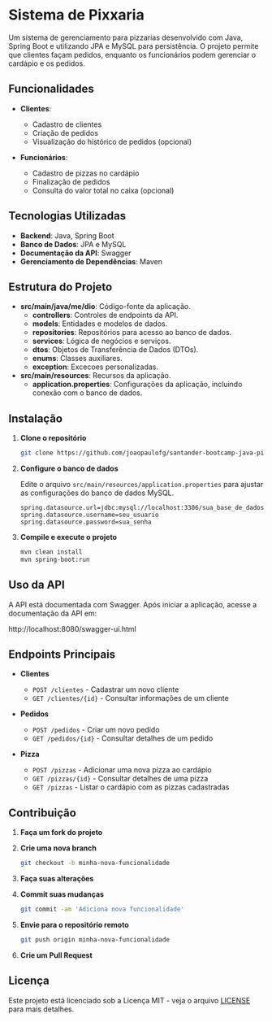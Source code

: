 # Sistema de Pixxaria

Um sistema de gerenciamento para pizzarias desenvolvido com Java, Spring Boot e utilizando JPA e MySQL para persistência. O projeto permite que clientes façam pedidos, enquanto os funcionários podem gerenciar o cardápio e os pedidos.

## Funcionalidades

- **Clientes**:
  - Cadastro de clientes
  - Criação de pedidos
  - Visualização do histórico de pedidos (opcional)

- **Funcionários**:
  - Cadastro de pizzas no cardápio
  - Finalização de pedidos
  - Consulta do valor total no caixa (opcional)

## Tecnologias Utilizadas

- **Backend**: Java, Spring Boot
- **Banco de Dados**: JPA e MySQL
- **Documentação da API**: Swagger
- **Gerenciamento de Dependências**: Maven

## Estrutura do Projeto

- **src/main/java/me/dio**: Código-fonte da aplicação.
  - **controllers**: Controles de endpoints da API.
  - **models**: Entidades e modelos de dados.
  - **repositories**: Repositórios para acesso ao banco de dados.
  - **services**: Lógica de negócios e serviços.
  - **dtos**: Objetos de Transferência de Dados (DTOs).
  - **enums**: Classes auxiliares.
  - **exception**: Excecoes personalizadas.
- **src/main/resources**: Recursos da aplicação.
  - **application.properties**: Configurações da aplicação, incluindo conexão com o banco de dados.

## Instalação

1. **Clone o repositório**

    ```bash
    git clone https://github.com/joaopaulofg/santander-bootcamp-java-pixxaria.git
    ```

2. **Configure o banco de dados**

    Edite o arquivo `src/main/resources/application.properties` para ajustar as configurações do banco de dados MySQL.

    ```properties
    spring.datasource.url=jdbc:mysql://localhost:3306/sua_base_de_dados
    spring.datasource.username=seu_usuario
    spring.datasource.password=sua_senha
    ```

3. **Compile e execute o projeto**

    ```bash
    mvn clean install
    mvn spring-boot:run
    ```

## Uso da API

A API está documentada com Swagger. Após iniciar a aplicação, acesse a documentação da API em:

http://localhost:8080/swagger-ui.html

## Endpoints Principais

- **Clientes**
  - `POST /clientes` - Cadastrar um novo cliente
  - `GET /clientes/{id}` - Consultar informações de um cliente

- **Pedidos**
  - `POST /pedidos` - Criar um novo pedido
  - `GET /pedidos/{id}` - Consultar detalhes de um pedido

- **Pizza**
  - `POST /pizzas` - Adicionar uma nova pizza ao cardápio
  - `GET /pizzas/{id}` - Consultar detalhes de uma pizza
  - `GET /pizzas` - Listar o cardápio com as pizzas cadastradas

## Contribuição

1. **Faça um fork do projeto**
2. **Crie uma nova branch**

    ```bash
    git checkout -b minha-nova-funcionalidade
    ```

3. **Faça suas alterações**
4. **Commit suas mudanças**

    ```bash
    git commit -am 'Adiciona nova funcionalidade'
    ```
5. **Envie para o repositório remoto**

    ```bash
    git push origin minha-nova-funcionalidade
    ```
6. **Crie um Pull Request**

## Licença

Este projeto está licenciado sob a Licença MIT - veja o arquivo [LICENSE](LICENSE) para mais detalhes.


